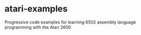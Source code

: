 # atari-examples
Progressive code examples for learning 6502 assembly language programming with the Atari 2600
